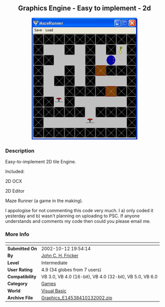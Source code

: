 ﻿<div align="center">

## Graphics Engine \- Easy to implement \- 2d

<img src="PIC20041261059151322.JPG">
</div>

### Description

Easy-to-implement 2D tile Engine.

Included:

2D OCX

2D Editor

Maze Runner (a game in the making).

I appologise for not commenting this code very much. I a) only coded it yesterday and b) wasn't planning on uploading to PSC. If anyone understands and comments my code then could you please email me.
 
### More Info
 


<span>             |<span>
---                |---
**Submitted On**   |2002-10-12 19:54:14
**By**             |[John C\. H\. Fricker](https://github.com/Planet-Source-Code/PSCIndex/blob/master/ByAuthor/john-c-h-fricker.md)
**Level**          |Intermediate
**User Rating**    |4.9 (34 globes from 7 users)
**Compatibility**  |VB 3\.0, VB 4\.0 \(16\-bit\), VB 4\.0 \(32\-bit\), VB 5\.0, VB 6\.0
**Category**       |[Games](https://github.com/Planet-Source-Code/PSCIndex/blob/master/ByCategory/games__1-38.md)
**World**          |[Visual Basic](https://github.com/Planet-Source-Code/PSCIndex/blob/master/ByWorld/visual-basic.md)
**Archive File**   |[Graphics\_E14538410132002\.zip](https://github.com/Planet-Source-Code/john-c-h-fricker-graphics-engine-easy-to-implement-2d__1-39765/archive/master.zip)








